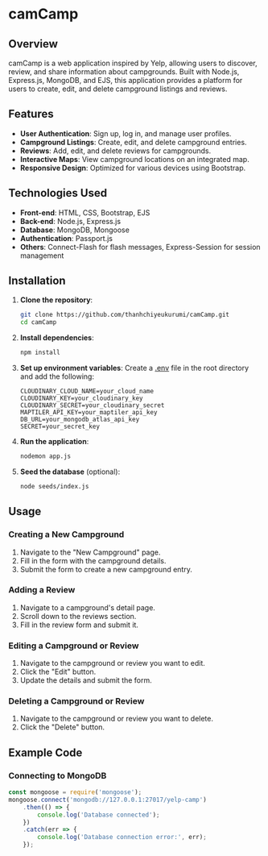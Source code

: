 # camCamp

## Overview
camCamp is a web application inspired by Yelp, allowing users to discover, review, and share information about campgrounds. Built with Node.js, Express.js, MongoDB, and EJS, this application provides a platform for users to create, edit, and delete campground listings and reviews.

## Features
- **User Authentication**: Sign up, log in, and manage user profiles.
- **Campground Listings**: Create, edit, and delete campground entries.
- **Reviews**: Add, edit, and delete reviews for campgrounds.
- **Interactive Maps**: View campground locations on an integrated map.
- **Responsive Design**: Optimized for various devices using Bootstrap.

## Technologies Used
- **Front-end**: HTML, CSS, Bootstrap, EJS
- **Back-end**: Node.js, Express.js
- **Database**: MongoDB, Mongoose
- **Authentication**: Passport.js
- **Others**: Connect-Flash for flash messages, Express-Session for session management

## Installation

1. **Clone the repository**:
    ```sh
    git clone https://github.com/thanhchiyeukurumi/camCamp.git
    cd camCamp
    ```

2. **Install dependencies**:
    ```sh
    npm install
    ```

3. **Set up environment variables**:
    Create a [.env](http://_vscodecontentref_/2) file in the root directory and add the following:
    ```env
    CLOUDINARY_CLOUD_NAME=your_cloud_name
    CLOUDINARY_KEY=your_cloudinary_key
    CLOUDINARY_SECRET=your_cloudinary_secret
    MAPTILER_API_KEY=your_maptiler_api_key
    DB_URL=your_mongodb_atlas_api_key
    SECRET=your_secret_key
    ```

4. **Run the application**:
    ```sh
    nodemon app.js
    ```

5. **Seed the database** (optional):
    ```sh
    node seeds/index.js
    ```

## Usage

### Creating a New Campground
1. Navigate to the "New Campground" page.
2. Fill in the form with the campground details.
3. Submit the form to create a new campground entry.

### Adding a Review
1. Navigate to a campground's detail page.
2. Scroll down to the reviews section.
3. Fill in the review form and submit it.

### Editing a Campground or Review
1. Navigate to the campground or review you want to edit.
2. Click the "Edit" button.
3. Update the details and submit the form.

### Deleting a Campground or Review
1. Navigate to the campground or review you want to delete.
2. Click the "Delete" button.

## Example Code

### Connecting to MongoDB
```js
const mongoose = require('mongoose');
mongoose.connect('mongodb://127.0.0.1:27017/yelp-camp')
    .then(() => {
        console.log('Database connected');
    })
    .catch(err => {
        console.log('Database connection error:', err);
    });
